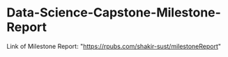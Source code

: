 # Data-Science-Capstone-Milestone-Report

Link of Milestone Report: "https://rpubs.com/shakir-sust/milestoneReport"

